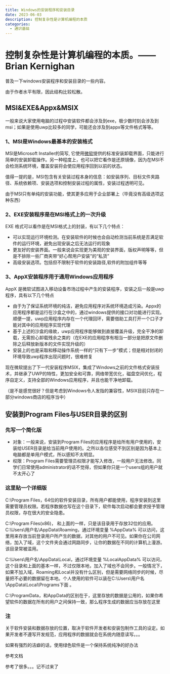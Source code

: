 ```yaml
---
title: Windows的安装程序和安装目录
date: 2023-06-03
description: 控制复杂性是计算机编程的本质
categories:
  - 通识基础
---
```


# 控制复杂性是计算机编程的本质。—— Brian Kernighan



普及一下windows安装程序和安装目录的一些内容。

由于作者水平有限，因此结构比较松散。

## MSI&EXE&Appx&MSIX

一般来说大家使用电脑的过程中安装软件都会涉及到exe，极少数时刻会涉及到msi；如果是使用uwp比较多的同学，可能还会涉及到appx等文件格式等等。

### 1、MSI是Windows最基本的安装格式

MSI是Microsoft Installer的简写, 它使用[微软](https://pinpai.smzdm.com/1461/)提供的标准安装卸载界面，只能进行简单的安装卸载操作。另一种程度上，也可以把它看作是还原镜像，因为在MSI不会检测系统环境，覆盖安装将会使应用程序回到以前的状态。

值得一提的是，MSI包含有关安装过程本身的信息：如安装序列、目标文件夹路径、系统依赖项、安装选项和控制安装过程的属性，安装过程透明可见。

由于MSI只有单纯的安装功能，使其更多应用于企业部署上（毕竟没有高级选项这种东西）

### 2、EXE安装程序是在MSI格式上的一次升级

EXE 格式可以看作是在MSI格式上的封装，有以下几个特点：

- 可以实现运行环境检测。在安装软件的时候也会自动检测当前系统是否满足软件的运行环境，避免出现安装之后无法运行的现象
- 更友好的安装界面。一般来说会实现更为美观的安装界面，版权声明等等，但是不排除一些厂商夹带“好心帮用户安装”的“私货”
- 高级安装选项。包括但不限制于软件的安装路径,软件的附加组件等等

### 3、AppX安装程序用于通用Windows应用程序

AppX 是微软试图进入移动设备市场过程中产生的安装程序，安装之后一般是uwp程序，具有以下几个特点

- 由于为了保证系统环境的纯洁，避免应用程序对系统环境造成污染。Appx的应用程序都是运行在沙盒之中的，通过windows提供的接口对功能进行实现。顺便一提，uwp应用程序内存在一个代理回环，需要借助工具打开一个口子才能对其中的应用程序实现代理
- 基于上述的沙盒的缘故，uwp应用程序能够做到直接覆盖升级，完全干净的卸载，无需担心卸载残余之类的（在EXE的应用程序有相当一部分是把原文件删除之后释放新版本的文件实现升级的）
- 安装上的也是采取和移动操作系统一样的“只有下一步”模式；但是相对封闭的环境导致uwp程序出现问题时，很难修复

现在微软提出了下一代安装程序MSIX，集成了Windows之前的文件格式安装技术，并继承了UWP的特性，更加安全和可靠，网络带宽优化，磁盘空间优化，程序自定义，支持全部的Windows应用程序，并且也能干净地卸载。

（是不是感觉很好？但是考虑到Windows令人发指的兼容性，MSIX目前只存在一部分windows商店的程序当中）

## 安装到Program Files与USER目录的区别

### 先写一个简化版

- 对象：一般来说，安装到Program Files的应用程序是给所有用户使用的，安装给USER目录是给当前用户使用的。之所以各位感受不到区别是因为基本上电脑都是单用户模式，所以感知不太明显。
- 权限：Program Files需要管理员权限才能写入修改，一般用户无法修改。同学们日常使用administrator的话不觉得，但如果你只是一个users组的用户就不太开心了

### 这里贴一个详细版

C:\Program Files，64位的软件安装目录，所有用户都能使用，程序安装到这里需要管理员权限。若程序数据也写在这个目录下，软件每次启动都会要求授予管理员权限，存在很大的安全隐患。

C:\Program Files(x86)， 和上面的一样，只是该目录用于存放32位的应用。C:\Users\用户名\AppData\Roaming，通过环境变量 %AppData% 可以访问，这里用来存放当前登录用户所产生的数据，对其他的用户不可见。如果你在公司网络，加入了域，这个文件夹会通过网路同步，让你的数据在不同的计算机上漫游。该目录常被滥用。

C:\Users\用户名\AppData\Local，通过环境变量 %LocalAppData% 可以访问，这个目录和上面的基本一样，不过仅限本地，加入了域也不会同步。一般情况下，如果不加入域，Roaming和Local并没有什么区别，但是需要网络同步的时候，尽量把不必要的数据留在本地。个人使用的软件可以装在C:\Users\用户名\AppData\Local\Programs下面 。

C:\ProgramData，和AppData的区别在于，这里存放的数据是公用的，如果你希望软件的数据在所有的用户之间保持一致，那么程序生成的数据应当存放在这里

### 注

关于软件安装和数据存放的位置，取决于软件开发者和安装包制作工具的设定。如果开发者不遵写开发规范，应用程序的数据就会在系统内随意读写。。。

如果有强烈的洁癖的话，使用绿色软件是一个保持系统纯净的好办法

参考文档

参考了很多。。。记不过来了
